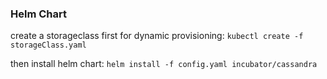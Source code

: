 ### Helm Chart

create a storageclass first for dynamic provisioning:
`kubectl create -f storageClass.yaml`

then install helm chart:
`helm install -f config.yaml incubator/cassandra`
